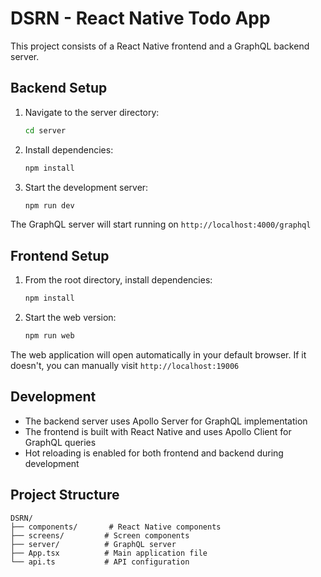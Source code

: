 # DSRN - React Native Todo App

This project consists of a React Native frontend and a GraphQL backend server.

## Backend Setup

1. Navigate to the server directory:
   ```bash
   cd server
   ```

2. Install dependencies:
   ```bash
   npm install
   ```

3. Start the development server:
   ```bash
   npm run dev
   ```

The GraphQL server will start running on `http://localhost:4000/graphql`

## Frontend Setup

1. From the root directory, install dependencies:
   ```bash
   npm install
   ```

2. Start the web version:
   ```bash
   npm run web
   ```

The web application will open automatically in your default browser. If it doesn't, you can manually visit `http://localhost:19006`

## Development

- The backend server uses Apollo Server for GraphQL implementation
- The frontend is built with React Native and uses Apollo Client for GraphQL queries
- Hot reloading is enabled for both frontend and backend during development

## Project Structure

```
DSRN/
├── components/       # React Native components
├── screens/         # Screen components
├── server/          # GraphQL server
├── App.tsx          # Main application file
└── api.ts           # API configuration
```
